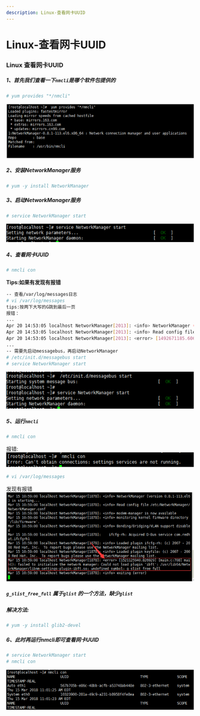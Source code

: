 ```yaml
---
description: Linux-查看网卡UUID
---
```


# Linux-查看网卡UUID

### Linux 查看网卡UUID
##### 1、首先我们查看一下`nmcli`是哪个软件包提供的
```bash
# yum provides "*/nmcli"
```

![](../assets/jianshu/2743275-a42d314368eebd8e.png)

##### 2、安装NetworkManager服务
```bash
# yum -y install NetworkManager
```

##### 3、启动NetworkManager服务
```bash
# service NetworkManager start
```

![](../assets/jianshu/2743275-21dd8cfcd7fc0216.png)

##### 4、查看网卡UUID
```bash
# nmcli con
```

**Tips:如果有发现有报错**

```bash
-- 查看/var/log/messages日志
# vi /var/log/messages
tips:按两下大写的G跳到最后一页
报错：
...
Apr 20 14:53:05 localhost NetworkManager[2013]: <info> NetworkManager (version 0.8.1-113.el6) is starting...
Apr 20 14:53:05 localhost NetworkManager[2013]: <info> Read config file /etc/NetworkManager/NetworkManager.conf
Apr 20 14:53:05 localhost NetworkManager[2013]: <error> [1492671185.606620] [nm-dbus-manager.c:278] nm_dbus_manager_init_bus(): Could not get the system bus.  Make sure the message bus daemon is running!  Message: Failed to connect to socket /var/run/dbus/system_bus_socket: Connection refused
...
-- 需要先启动messagebus，再启动NetworkManager
# /etc/init.d/messagebus start
# service NetworkManager start
```

![](../assets/jianshu/2743275-1d945ece865909ac.png)

##### 5、运行`nmcli`
```bash
# nmcli con
```

报错:
![](../assets/jianshu/2743275-77a46ad27ca920e8.png)

```bash
# vi /var/log/messages
```

发现有报错
![](../assets/jianshu/2743275-8e47a7a12aeb9e68.png)

##### `g_slist_free_full` 属于`glist` 的一个方法，缺少`glist`
##### 解决方法:
```bash
# yum -y install glib2-devel
```

##### 6、此时再运行nmcli即可查看网卡UUID
```bash
# service NetworkManager start
# nmcli con
```

![](../assets/jianshu/2743275-ad3b6fb7812e01d8.png)